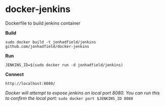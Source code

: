 docker-jenkins
==============

Dockerfile to build jenkins container

**Build**

`sudo docker build -t jonhadfield/jenkins github.com/jonhadfield/docker-jenkins`

**Run**

`JENKINS_ID=$(sudo docker run -d jonhadfield/jenkins)`

**Connect**

`http://localhost:8080/`

_Docker will attempt to expose jenkins on local port 8080.
You can run this to confirm the local port:_
`sudo docker port $JENKINS_ID 8080`
